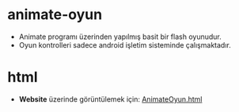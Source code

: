 # animate-oyun
- Animate programı üzerinden yapılmış basit bir flash oyunudur.
- Oyun kontrolleri sadece android işletim sisteminde çalışmaktadır.

# html
- **Website** üzerinde görüntülemek için: [AnimateOyun.html](https://sametgirginer.github.io/animate-oyun/AnimateOyun.html)
